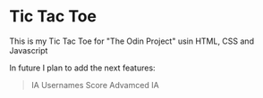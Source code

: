 # Tic Tac Toe

This is my Tic Tac Toe for "The Odin Project" usin HTML, CSS and Javascript

In future I plan to add the next features:
> IA
> Usernames
> Score
> Advamced IA
